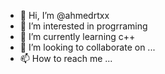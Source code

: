 - 👋 Hi, I’m @ahmedrtxx
- 👀 I’m interested in progrraming
- 🌱 I’m currently learning c++
- 💞️ I’m looking to collaborate on ...
- 📫 How to reach me ...

<!---
ahmedrtxx/ahmedrtxx is a ✨ special ✨ repository because its `README.md` (this file) appears on your GitHub profile.
You can click the Preview link to take a look at your changes.
--->
